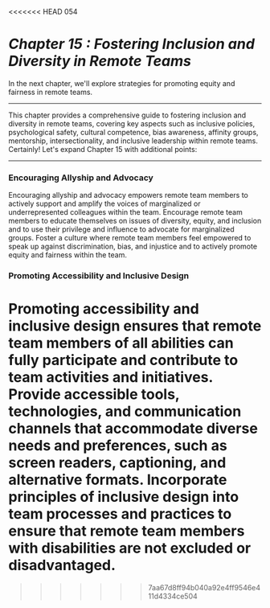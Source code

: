 <<<<<<< HEAD
054



# ***Chapter 15 : Fostering Inclusion and Diversity in Remote Teams***

In the next chapter, we'll explore strategies for promoting equity and fairness in remote teams.

---

This chapter provides a comprehensive guide to fostering inclusion and diversity in remote teams, covering key aspects such as inclusive policies, psychological safety, cultural competence, bias awareness, affinity groups, mentorship, intersectionality, and inclusive leadership within remote teams.
Certainly! Let's expand Chapter 15 with additional points:

---

### **Encouraging Allyship and Advocacy**

Encouraging allyship and advocacy empowers remote team members to actively support and amplify the voices of marginalized or underrepresented colleagues within the team. Encourage remote team members to educate themselves on issues of diversity, equity, and inclusion and to use their privilege and influence to advocate for marginalized groups. Foster a culture where remote team members feel empowered to speak up against discrimination, bias, and injustice and to actively promote equity and fairness within the team.

### **Promoting Accessibility and Inclusive Design**

Promoting accessibility and inclusive design ensures that remote team members of all abilities can fully participate and contribute to team activities and initiatives. Provide accessible tools, technologies, and communication channels that accommodate diverse needs and preferences, such as screen readers, captioning, and alternative formats. Incorporate principles of inclusive design into team processes and practices to ensure that remote team members with disabilities are not excluded or disadvantaged.
=======

>>>>>>> 7aa67d8ff94b040a92e4ff9546e411d4334ce504
